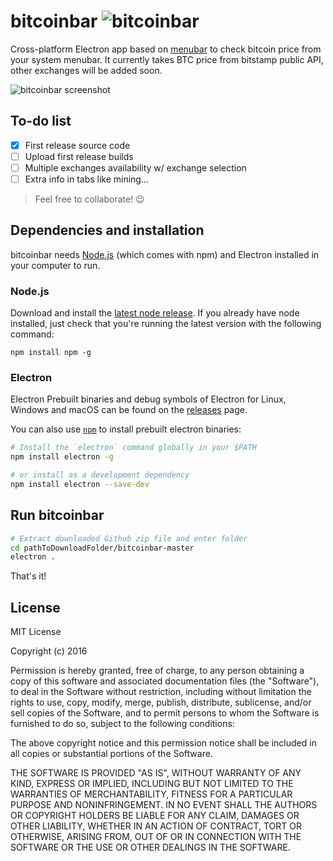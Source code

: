 # bitcoinbar ![bitcoinbar](http://i.imgur.com/Mf9jMia.png)

Cross-platform Electron app based on [menubar](https://github.com/maxogden/menubar) to check bitcoin price from your system menubar. It currently takes BTC price from bitstamp public API, other exchanges will be added soon.

![bitcoinbar screenshot](http://i.imgur.com/sfcn9hF.png)

## To-do list
- [x] First release source code
- [ ] Upload first release builds 
- [ ] Multiple exchanges availability w/ exchange selection
- [ ] Extra info in tabs like mining...

> Feel free to collaborate! 😉

## Dependencies and installation
bitcoinbar needs [Node.js](https://nodejs.org/) (which comes with npm) and Electron installed in your computer to run.
### Node.js
Download and install the [latest node release](https://nodejs.org/en/download/). If you already have node installed, just check that you're running the latest version with the following command:

`npm install npm -g`

### Electron
Electron Prebuilt binaries and debug symbols of Electron for Linux, Windows and macOS can
be found on the [releases](https://github.com/electron/electron/releases) page.

You can also use [`npm`](https://docs.npmjs.com/) to install prebuilt electron binaries:

```sh
# Install the `electron` command globally in your $PATH
npm install electron -g

# or install as a development dependency
npm install electron --save-dev
```

## Run bitcoinbar
```sh
# Extract downloaded Github zip file and enter folder
cd pathToDownloadFolder/bitcoinbar-master
electron .
```
That's it!

## License

MIT License

Copyright (c) 2016 

Permission is hereby granted, free of charge, to any person obtaining a copy
of this software and associated documentation files (the "Software"), to deal
in the Software without restriction, including without limitation the rights
to use, copy, modify, merge, publish, distribute, sublicense, and/or sell
copies of the Software, and to permit persons to whom the Software is
furnished to do so, subject to the following conditions:

The above copyright notice and this permission notice shall be included in all
copies or substantial portions of the Software.

THE SOFTWARE IS PROVIDED "AS IS", WITHOUT WARRANTY OF ANY KIND, EXPRESS OR
IMPLIED, INCLUDING BUT NOT LIMITED TO THE WARRANTIES OF MERCHANTABILITY,
FITNESS FOR A PARTICULAR PURPOSE AND NONINFRINGEMENT. IN NO EVENT SHALL THE
AUTHORS OR COPYRIGHT HOLDERS BE LIABLE FOR ANY CLAIM, DAMAGES OR OTHER
LIABILITY, WHETHER IN AN ACTION OF CONTRACT, TORT OR OTHERWISE, ARISING FROM,
OUT OF OR IN CONNECTION WITH THE SOFTWARE OR THE USE OR OTHER DEALINGS IN THE
SOFTWARE.